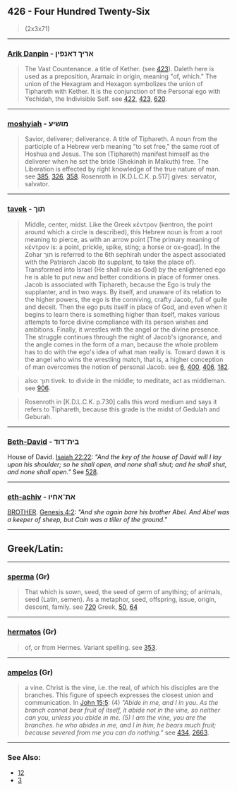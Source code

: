 ## 426 - Four Hundred Twenty-Six
> (2x3x71)

---

### [Arik Danpin](/keys/ARIK.DANPIN) - אריך דאנפין
> The Vast Countenance. a title of Kether. (see [423](423)). Daleth here is used as a preposition, Aramaic in origin, meaning "of, which." The union of the Hexagram and Hexagon symbolizes the union of Tiphareth with Kether. It is the conjunction of the Personal ego with Yechidah, the Indivisible Self. see [422](422), [423](423), [620](620).

---

### [moshyiah](/keys/MVShIO) - מושיע
> Savior, deliverer; deliverance. A title of Tiphareth. A noun from the participle of a Hebrew verb meaning "to set free," the same root of Hoshua and Jesus. The son (Tiphareth) manifest himself as the deliverer when he set the bride (Shekinah in Malkuth) free. The Liberation is effected by right knowledge of the true nature of man. see [385](385), [326](326), [358](358). Rosenroth in [K.D.L.C.K. p.517] gives: servator, salvator.

---

### [tavek](/keys/ThVK) - תוך
> Middle, center, midst. Like the Greek κέντρον (kentron, the point around which a circle is described), this Hebrew noun is from a root meaning to pierce, as with an arrow point [The primary meaning of κέντρον is: a point, prickle, spike, sting; a horse or ox-goad]. In the Zohar תוך is referred to the 6th sephirah under the aspect associated with the Patriarch Jacob (to supplant, to take the place of). Transformed into Israel (He shall rule as God) by the enlightened ego he is able to put new and better conditions in place of former ones. Jacob is associated with Tiphareth, because the Ego is truly the supplanter, and in two ways. By itself, and unaware of its relation to the higher powers, the ego is the conniving, crafty Jacob, full of guile and deceit. Then the ego puts itself in place of God, and even when it begins to learn there is something higher than itself, makes various attempts to force divine compliance with its person wishes and ambitions. Finally, it wrestles with the angel or the divine presence. The struggle continues through the night of Jacob's ignorance, and the angle comes in the form of a man, because the whole problem has to do with the ego's idea of what man really is. Toward dawn it is the angel who wins the wrestling match, that is, a higher conception of man overcomes the notion of personal Jacob. see [6](6), [400](400), [406](406), [182](182).

> also: תוך tivek. to divide in the middle; to meditate, act as middleman. see [906](906).

> Rosenroth in [K.D.L.C.K. p.730] calls this word medium and says it refers to Tiphareth, because this grade is the midst of Gedulah and Geburah.

---

### [Beth-David](/keys/BITh-DVD) - בית־דוד
House of David. [Isaiah 22:22](http://biblehub.com/isaiah/22-22.htm): *"And the key of the house of David will I lay upon his shoulder; so he shall open, and none shall shut; and he shall shut, and none shall open."* See [528](528).

---

### [eth-achiv](/keys/ATh-AChIV) - את־אחיו
[BROTHER](/keys/AChIV). [Genesis 4:2](http://biblehub.com/genesis/4-2.htm): *"And she again bare his brother Abel. And Abel was a keeper of sheep, but Cain was a tiller of the ground."*

---

## Greek/Latin:

---

### [sperma](/greek?word=sperma) (Gr)
> That which is sown, seed, the seed of germ of anything; of animals, seed (Latin, semen). As a metaphor, seed, offspring, issue, origin, descent, family. see [720](720) Greek, [50](50), [64](64)

---

### [hermatos](/greek?word=hermatos) (Gr)
> of, or from Hermes. Variant spelling. see [353](353).

---

### [ampelos](/greek?word=ampelos) (Gr)
> a vine. Christ is the vine, i.e. the real, of which his disciples are the branches. This figure of speech expresses the closest union and communication. In [John 15:5](http://biblehub.com/john/15-5.htm): (4) *"Abide in me, and I in you. As the branch cannot bear fruit of itself, it abide not in the vine, so neither can you, unless you abide in me. (5) I am the vine, you are the branches. he who abides in me, and I in him, he bears much fruit; because severed from me you can do nothing."* see [434](434), [2663](2663).

---

### See Also:

- [12](12)
- [3](3)


